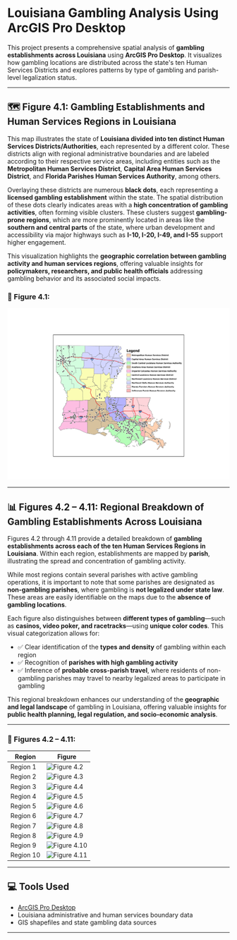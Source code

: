 # Louisiana Gambling Analysis Using ArcGIS Pro Desktop

This project presents a comprehensive spatial analysis of **gambling establishments across Louisiana** using **ArcGIS Pro Desktop**. It visualizes how gambling locations are distributed across the state's ten Human Services Districts and explores patterns by type of gambling and parish-level legalization status.

---

## 🗺️ Figure 4.1: Gambling Establishments and Human Services Regions in Louisiana

This map illustrates the state of **Louisiana divided into ten distinct Human Services Districts/Authorities**, each represented by a different color. These districts align with regional administrative boundaries and are labeled according to their respective service areas, including entities such as the **Metropolitan Human Services District**, **Capital Area Human Services District**, and **Florida Parishes Human Services Authority**, among others.

Overlaying these districts are numerous **black dots**, each representing a **licensed gambling establishment** within the state. The spatial distribution of these dots clearly indicates areas with a **high concentration of gambling activities**, often forming visible clusters. These clusters suggest **gambling-prone regions**, which are more prominently located in areas like the **southern and central parts** of the state, where urban development and accessibility via major highways such as **I-10, I-20, I-49, and I-55** support higher engagement.

This visualization highlights the **geographic correlation between gambling activity and human services regions**, offering valuable insights for **policymakers, researchers, and public health officials** addressing gambling behavior and its associated social impacts.

### 📌 Figure 4.1:
![Figure 4.1](https://github.com/nondon1/louisiana-gambling-analysis-using-ArcGIS-PRO-Desktop/blob/5ba3b84bb490585e3be89f3af1fae5c5a28fd287/fig_4.1.png)

---

## 📊 Figures 4.2 – 4.11: Regional Breakdown of Gambling Establishments Across Louisiana

Figures 4.2 through 4.11 provide a detailed breakdown of **gambling establishments across each of the ten Human Services Regions in Louisiana**. Within each region, establishments are mapped by **parish**, illustrating the spread and concentration of gambling activity.

While most regions contain several parishes with active gambling operations, it is important to note that some parishes are designated as **non-gambling parishes**, where gambling is **not legalized under state law**. These areas are easily identifiable on the maps due to the **absence of gambling locations**.

Each figure also distinguishes between **different types of gambling**—such as **casinos, video poker, and racetracks**—using **unique color codes**. This visual categorization allows for:

- ✅ Clear identification of the **types and density** of gambling within each region  
- ✅ Recognition of **parishes with high gambling activity**  
- ✅ Inference of **probable cross-parish travel**, where residents of non-gambling parishes may travel to nearby legalized areas to participate in gambling  

This regional breakdown enhances our understanding of the **geographic and legal landscape** of gambling in Louisiana, offering valuable insights for **public health planning, legal regulation, and socio-economic analysis**.

---

### 📌 Figures 4.2 – 4.11:
| Region | Figure |
|--------|--------|
| Region 1 | ![Figure 4.2](images/fig_4.2.png) |
| Region 2 | ![Figure 4.3](images/fig_4.3.png) |
| Region 3 | ![Figure 4.4](images/fig_4.4.png) |
| Region 4 | ![Figure 4.5](images/fig_4.5.png) |
| Region 5 | ![Figure 4.6](images/fig_4.6.png) |
| Region 6 | ![Figure 4.7](images/fig_4.7.png) |
| Region 7 | ![Figure 4.8](images/fig_4.8.png) |
| Region 8 | ![Figure 4.9](images/fig_4.9.png) |
| Region 9 | ![Figure 4.10](images/fig_4.10.png) |
| Region 10 | ![Figure 4.11](images/fig_4.11.png) |

---

## 💻 Tools Used

- [ArcGIS Pro Desktop](https://www.esri.com/en-us/arcgis/products/arcgis-pro/overview)
- Louisiana administrative and human services boundary data
- GIS shapefiles and state gambling data sources

---



